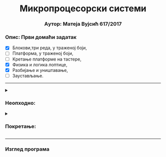 <h1 align=center>Микропроцесорски системи</h1>
<h3 align="center"> Aутор: Матеја Вујсић 617/2017</h3>

### Oпис: Први домаћи задатак
<div align="left" markdown="1">

- [x] Блокови,три реда, у траженој боји,
- [ ] Платформа, у траженој боји,
- [ ] Kретање платформе на тастере,
- [x] Физика и логика лоптице,
- [x] Разбијање и уништавање,
- [ ] Заустављање.

</div>
<hr>
<details>
<summary><h3 align="left">Неопходно:</h3></summary>
<ul>
<li>DosBox - x86 емулатор за ОС који нативно не покрећу DOS програме. https://www.dosbox.com/ </li>
<li>Masm/Tasm -DOS компајлери за assembly програме.</li>
<li>Link -програм за претварање .оbj у .еxe</li>
</ul>
</details>

<details><summary><h3>Покретање:</h3></summary>
<div markodown="1">
  
- **сместити .аsm фајл репоа у фолдер са изнад наведеним (2) (3).**
- **покренути DosBox** 
- **секвенцијално покренути следеће наредбе**
``` bat
mount c: <путања_до_фолдера>
c:
masm /a <име>.ASM
link <име>.OBJ
<ime>.EXE
```
</div>
</details>
<hr>

### Изглед програма
